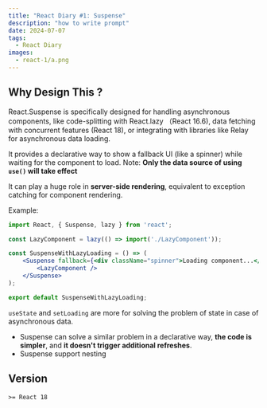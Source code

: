 ```yaml
---
title: "React Diary #1: Suspense"
description: "how to write prompt"
date: 2024-07-07
tags:
  - React Diary
images:
  - react-1/a.png
---
```


## Why Design This ?

React.Suspense is specifically designed for handling asynchronous components, like code-splitting with React.lazy （React 16.6), data fetching with concurrent features (React 18), or integrating with libraries like Relay for asynchronous data loading.

It provides a declarative way to show a fallback UI (like a spinner) while waiting for the component to load. Note: **Only the data source of using `use()` will take effect**

It can play a huge role in **server-side rendering**, equivalent to exception catching for component rendering.

Example:  

```jsx
import React, { Suspense, lazy } from 'react';

const LazyComponent = lazy(() => import('./LazyComponent'));

const SuspenseWithLazyLoading = () => (
    <Suspense fallback={<div className="spinner">Loading component...</div>}>
        <LazyComponent />
    </Suspense>
);

export default SuspenseWithLazyLoading;

```

`useState` and `setLoading` are more for solving the problem of state in case of asynchronous data.

- Suspense can solve a similar problem in a declarative way, **the code is simpler**, and **it doesn't trigger additional refreshes**.
- Suspense support nesting

## Version

`>= React 18`
